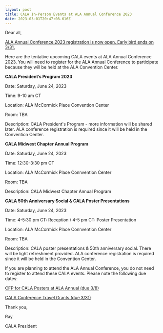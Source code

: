 ```yaml
---
layout: post
title: CALA In-Person Events at ALA Annual Conference 2023
date: 2023-03-01T20:47:08.616Z
---
```

Dear all,

[ALA Annual Conference 2023 registration is now open. Early bird ends on 3/31.](https://2023.alaannual.org/)

Here are the tentative upcoming CALA events at ALA Annual Conference 2023. You will need to register for the ALA Annual Conference to participate because they will be held at the ALA Convention Center. 

**CALA President’s Program 2023**

Date: Saturday, June 24, 2023

Time: 9-10 am CT 

Location: ALA McCormick Place Convention Center

Room: TBA

Description: CALA President's Program - more information will be shared later. ALA conference registration is required since it will be held in the Convention Center.

**CALA Midwest Chapter Annual Program**

Date: Saturday, June 24, 2023

Time: 12:30-3:30 pm CT

Location: ALA McCormick Place Connvention Center

Room: TBA

Description: CALA Midwest Chapter Annual Program

**CALA 50th Anniversary Social & CALA Poster Presentations** 

Date: Saturday, June 24, 2023

Time: 4-5:30 pm CT: Reception / 4-5 pm CT: Poster Presentation

Location: ALA McCormick Place Connvention Center

Room: TBA

Description: CALA poster presentations & 50th anniversary social. There will be light refreshment provided. ALA conference registration is required since it will be held in the Convention Center.

If you are planning to attend the ALA Annual Conference, you do not need to register to attend these CALA events. Please note the following due dates:

[CFP for CALA Posters at ALA Annual (due 3/8)](https://cala-web.org/2023/02/01/call-for-proposals-cala-poster-presentations-at-ala-annual-2023-in-chicago-il.html)

[CALA Conference Travel Grants (due 3/31)](https://cala-web.org/2023/02/14/revised-call-for-applications-for-the-2022-2023-cala-conference-travel-grant.html)

Thank you,

Ray

CALA President
